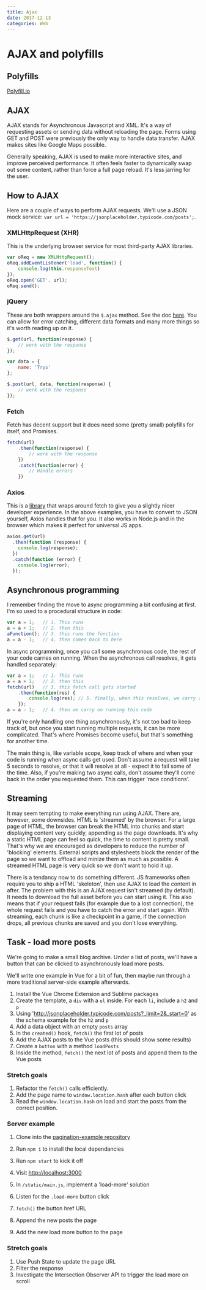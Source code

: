 ```yaml
---
title: Ajax
date: 2017-12-13
categories: Web
---
```


# AJAX and polyfills

## Polyfills

[Polyfill.io](https://polyfill.io/v2/docs/)

## AJAX

AJAX stands for Asynchronous Javascript and XML. It's a way of requesting assets or sending data without reloading the page. Forms using GET and POST were previously the only way to handle data transfer. AJAX makes sites like Google Maps possible. 

Generally speaking, AJAX is used to make more interactive sites, and improve perceived performance. It often feels faster to dynamically swap out some content, rather than force a full page reload. It's less jarring for the user.

## How to AJAX

Here are a couple of ways to perform AJAX requests. We'll use a JSON mock service: `var url = 'https://jsonplaceholder.typicode.com/posts';`.

### XMLHttpRequest (XHR)

This is the underlying browser service for most third-party AJAX libraries.

```javascript
var oReq = new XMLHttpRequest();
oReq.addEventListener('load', function() {  
    console.log(this.responseText)
});
oReq.open('GET', url);
oReq.send();
```

### jQuery

These are both wrappers around the `$.ajax` method. See the doc [here](https://api.jquery.com/jquery.ajax/). You can allow for error catching, different data formats and many more things so it's worth reading up on it.

```javascript
$.get(url, function(response) {
    // work with the response   
});

var data = {
    name: 'Trys'    
};

$.post(url, data, function(response) {
    // work with the response   
});
```

### Fetch

Fetch has decent support but it does need some (pretty small) polyfills for itself, and Promises.

```javascript
fetch(url)
    .then(function(response) {
        // work with the response
    })
    .catch(function(error) {
        // Handle errors
    })
```

### Axios

This is a [library](https://github.com/axios/axios) that wraps around fetch to give you a slightly nicer developer experience. In the above examples, you have to convert to JSON yourself, Axios handles that for you. It also works in Node.js and in the browser which makes it perfect for universal JS apps.

```javascript
axios.get(url)
  .then(function (response) {
    console.log(response);
  })
  .catch(function (error) {
    console.log(error);
  });
```

## Asynchronous programming

I remember finding the move to async programming a bit confusing at first. I'm so used to a procedural structure in code:

```javascript
var a = 1;   // 1. This runs
a = a + 1;   // 2. then this
aFunction(); // 3. this runs the function
a = a - 1;   // 4. then comes back to here
```

In async programming, once you call some asynchronous code, the rest of your code carries on running. When the asynchronous call resolves, it gets handled separately:

```javascript
var a = 1;   // 1. This runs
a = a + 1;   // 2. then this
fetch(url)   // 3. this fetch call gets started
    .then(function(res) {
        console.log(res); // 5. finally, when this resolves, we carry on here.
    });
a = a - 1;   // 4. then we carry on running this code
```

If you're only handling one thing asynchronously, it's not too bad to keep track of, but once you start running multiple requests, it can be more complicated. That's where Promises become useful, but that's something for another time.

The main thing is, like variable scope, keep track of where and when your code is running when async calls get used. Don't assume a request will take 5 seconds to resolve, or that it will resolve at all - expect it to fail some of the time. Also, if you're making two async calls, don't assume they'll come back in the order you requested them. This can trigger 'race conditions'.

## Streaming

It may seem tempting to make everything run using AJAX. There are, however, some downsides. HTML is 'streamed' by the browser. For a large page of HTML, the browser can break the HTML into chunks and start displaying content very quickly, appending as the page downloads. It's why a static HTML page can feel so quick, the time to content is pretty small. That's why we are encouraged as developers to reduce the number of 'blocking' elements. External scripts and stylesheets block the render of the page so we want to offload and minize them as much as possible. A streamed HTML page is very quick so we don't want to hold it up.

There is a tendancy now to do something different. JS frameworks often require you to ship a HTML 'skeleton', then use AJAX to load the content in after. The problem with this is an AJAX request isn't streamed (by default). It needs to download the full asset before you can start using it. This also means that if your request fails (for example due to a lost connection), the whole request fails and you have to catch the error and start again. With streaming, each chunk is like a checkpoint in a game, if the connection drops, all previous chunks are saved and you don't lose everything.


## Task - load more posts

We're going to make a small blog archive. Under a list of posts, we'll have a button that can be clicked to asynchronously load more posts. 

We'll write one example in Vue for a bit of fun, then maybe run through a more traditional server-side example afterwards.

1. Install the Vue Chrome Extension and Sublime packages
2. Create the template, a `div` with a `ul` inside. For each `li`, include a `h2` and `p`
3. Using 'http://jsonplaceholder.typicode.com/posts?_limit=2&_start=0' as the schema example for the `h2` and `p`
4. Add a data object with an empty `posts` array
5. In the `created()` hook, `fetch()` the first lot of posts
6. Add the AJAX posts to the Vue posts (this should show some results)
7. Create a `button` with a method `loadPosts`
8. Inside the method, `fetch()` the next lot of posts and append them to the Vue posts

### Stretch goals

1. Refactor the `fetch()` calls efficiently.
2. Add the page name to `window.location.hash` after each button click
3. Read the `window.location.hash` on load and start the posts from the correct position.

### Server example

1. Clone into the [pagination-example repository](https://github.com/trys/pagination-example)
2. Run `npm i` to install the local dependancies
3. Run `npm start` to kick it off
4. Visit [http://localhost:3000](http://localhost:3000)

1. In `/static/main.js`, implement a 'load-more' solution
2. Listen for the `.load-more` button click
3. `fetch()` the button href URL
4. Append the new posts the page
5. Add the new load more button to the page

### Stretch goals

1. Use Push State to update the page URL
2. Filter the response
3. Investigate the Intersection Observer API to trigger the load more on scroll
